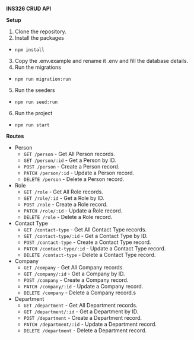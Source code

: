 **INS326 CRUD API**

**Setup**

1. Clone the repository.
2. Install the packages

  * `npm install`

3. Copy the .env.example and rename it .env and fill the database details.
4. Run the migrations

  * `npm run migration:run`

5. Run the seeders

  * `npm run seed:run`

6. Run the project

  * `npm run start`


**Routes**

* Person
  * `GET /person` - Get All Person records.
  * `GET /person/:id` - Get a Person by ID.
  * `POST /person` - Create a Person record.
  * `PATCH /person/:id` - Update a Person record.
  * `DELETE /person` - Delete a Person record.
* Role
  * `GET /role` - Get All Role records.
  * `GET /role/:id` - Get a Role by ID.
  * `POST /role` - Create a Role record.
  * `PATCH /role/:id` - Update a Role record.
  * `DELETE /role` - Delete a Role record.
* Contact Type
  * `GET /contact-type` - Get All Contact Type records.
  * `GET /contact-type/:id` - Get a Contact Type by ID.
  * `POST /contact-type` - Create a Contact Type record.
  * `PATCH /contact-type/:id` - Update a Contact Type record.
  * `DELETE /contact-type` - Delete a Contact Type record.
* Company
  * `GET /company` - Get All Company records.
  * `GET /company/:id` - Get a Company by ID.
  * `POST /company` - Create a Company record.
  * `PATCH /company/:id` - Update a Company record.
  * `DELETE /company` - Delete a Company record.s
* Department
  * `GET /department` - Get All Department records.
  * `GET /department/:id` - Get a Department by ID.
  * `POST /department` - Create a Department record.
  * `PATCH /department/:id` - Update a Department record.
  * `DELETE /department` - Delete a Department record.